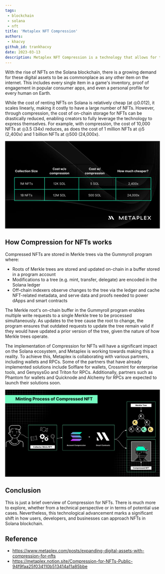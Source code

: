 ```yaml
---
tags: 
 - blockchain
 - solana
 - nft
title: 'Metaplex NFT Compression'
authors: 
 - khacvy
github_id: trankhacvy
date: 2023-03-13
description: Metaplex NFT Compression is a technology that allows for the compression of NFTs on the Solana blockchain, reducing the cost of on-chain storage for NFTs. This article provides an overview of the technology, how it works, and its potential impact on the Solana ecosystem.
---
```


With the rise of NFTs on the Solana blockchain, there is a growing demand for these digital assets to be as commonplace as any other item on the internet. This includes every single item in a game's inventory, proof of engagement in popular consumer apps, and even a personal profile for every human on Earth.

While the cost of renting NFTs on Solana is relatively cheap (at ◎0.012), it scales linearly, making it costly to have a large number of NFTs. However, through compression, the cost of on-chain storage for NFTs can be drastically reduced, enabling creators to fully leverage the technology to express themselves. For example, with compression, the cost of 10,000 NFTs at ◎3.5 (34x) reduces, as does the cost of 1 million NFTs at ◎5 (2,400x) and 1 billion NFTs at ◎500 (24,000x).

![](assets/metaplex-nft-compression-cost-comparation.webp)

## How Compression for NFTs works

Compressed NFTs are stored in Merkle trees via the Gummyroll program where:

- Roots of Merkle trees are stored and updated on-chain in a buffer stored in a program account
- Modifications to a tree (e.g. mint, transfer, delegate) are encoded in the Solana ledger
- Off-chain indexers observe changes to the tree via the ledger and cache NFT-related metadata, and serve data and proofs needed to power dApps and smart contracts

The Merkle root's on-chain buffer in the Gummyroll program enables multiple write requests to a single Merkle tree to be processed simultaneously. As updates to the tree cause the root to change, the program ensures that outdated requests to update the tree remain valid if they would have updated a prior version of the tree, given the nature of how Merkle trees operate.

The implementation of Compression for NFTs will have a significant impact on the Solana ecosystem, and Metaplex is working towards making this a reality. To achieve this, Metaplex is collaborating with various partners, including wallets and RPCs. Some of the partners that have already implemented solutions include Solflare for wallets, Crossmint for enterprise tools, and GenysysGo and Triton for RPCs. Additionally, partners such as Phantom for wallets and Quicknode and Alchemy for RPCs are expected to launch their solutions soon.

![](assets/metaplex-nft-compression-how-it-work.png)

## Conclusion

This is just a brief overview of Compression for NFTs. There is much more to explore, whether from a technical perspective or in terms of potential use cases. Nevertheless, this technological advancement marks a significant shift in how users, developers, and businesses can approach NFTs in Solana blockchain.

## Reference

- https://www.metaplex.com/posts/expanding-digital-assets-with-compression-for-nfts
- https://metaplex.notion.site/Compression-for-NFTs-Public-94f9faa25f034110b513414a11a85bbe
